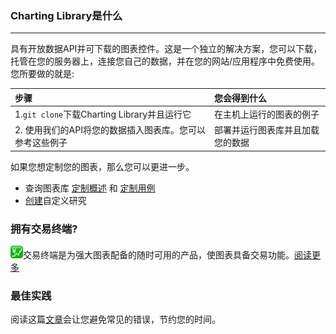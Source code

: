 ### Charting Library是什么

---

具有开放数据API并可下载的图表控件。这是一个独立的解决方案，您可以下载，托管在您的服务器上，连接您自己的数据，并在您的网站/应用程序中免费使用。您所要做的就是:

| **步骤** | 您**会得到什么** |
| :--- | :--- |
| 1.`git clone`下载Charting Library并且运行它 | 在主机上运行的图表的例子 |
| 2. 使用我们的API将您的数据插入图表库。您可以参考这些例子 | 部署并运行图表库并且加载您的数据 |

如果您想定制您的图表，那么您可以更进一步。

* 查询图表库 [定制概述](/book/Customization-Overview.md) 和 [定制用例](/book/Customization-Use-Cases.md)
* [创建](/book/Creating-Custom-Studies.md)自定义研究

### 拥有交易终端?

![](../images/trading.png)交易终端是为强大图表配备的随时可用的产品，使图表具备交易功能。[阅读更多](/book/Trading-Terminal.md)

### 最佳实践

阅读这篇[文章](/book/Best-practices.md)会让您避免常见的错误，节约您的时间。

<!--stackedit_data:
eyJoaXN0b3J5IjpbLTIwMjczODAwNjFdfQ==
-->
